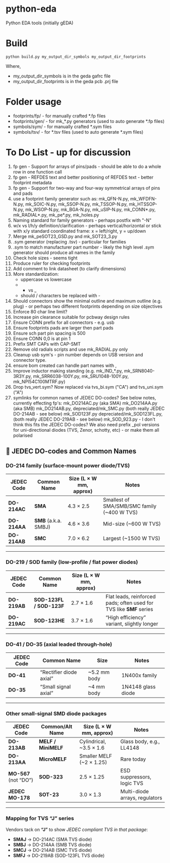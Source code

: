 # python-eda

Python EDA tools (initially gEDA)

# Build

```
python build.py my_output_dir_symbols my_output_dir_footprints
```

Where,
* my_output_dir_symbols is in the geda gafrc file
* my_output_dir_footprints is in the geda pcb .prj file

# Folder usage

* footprints/fp/ - for manually crafted *.fp files
* footprints/gen/ - for mk_*.py generators (used to auto generate *.fp files)
* symbols/sym/ - for manually crafted *.sym files
* symbols/tsv/ - for *.tsv files (used to auto generate *.sym files)

# To Do List - up for discussion

1) fp gen - Support for arrays of pins/pads - should be able to do a whole row
   in one function call
2) fp gen - REFDES text and better positioning of REFDES text - better
   footprint metadata
3) fp gen - Support for two-way and four-way symmetrical arrays of pins and
   pads
4) use a footprint family generator such as:
   mk_QFN-N.py, mk_WFDFN-N.py, mk_SOIC-N.py, mk_SSOP-N.py, mk_TSSOP-N.py, mk_HTSSOP-N.py, mk_WSOP-N.py,
   mk_BGA-N.py, mk_uSIP-N.py, mk_CONN*.py, mk_RADIAL*.py, mk_pe*.py, mk_holes.py
5) Naming standard for family generators - perhaps postfix with "-N"
6) w/x vs l/h/y definition/clarification - perhaps vertical/horizontal
   or stick with x/y standard coordinated frame: x = left/right, y = up/down
7) Merge mk_peSOT23_GSD.py and mk_SOT23_3.py
8) .sym generator (replacing .tsv) - particular for families
9) .sym to match manufacturer part number - likely the high level .sym
   generator should produce all names in the family
10) Check hole sizes - seems tight
11) Produce ruler for checking footprints
12) Add comment to link datasheet (to clarify dimensions)
13) More standardization:
    * uppercase vs lowercase
    * - vs _
    * should / characters be replaced with -
14) Should connectors show the minimal outline and maximum outline
   (e.g. plug) - or perhaps two different footprints depending on size
   objectives
15) Enforce 80 char line limit?
16) Increase pin clearance suitable for pcbway design rules
17) Ensure CONN prefix for all connectors - e.g. usb
18) Ensure footprints pads are larger then part pads
19) Ensure sch part pin spacing is 500
20) Ensure CONN 0,0 is at pin 1
21) Prefix SMT CAPs with CAP-SMT
22) Remove old radials scripts and use mk_RADIAL.py only
23) Cleanup usb sym's - pin number depends on USB version and connector type.
24) ensure bom created can handle part names with ,
25) Improve inductor making standing (e.g. mk_IND_*.py, mk_SRN8040-3R3Y.py, mk_SRR6038-100Y.py, mk_SRU1048-100Y.py, mk_NPI54C100MTRF.py)
26) Drop tvs_vert.sym? Now replaced via tvs_bi.sym ("CA") and tvs_uni.sym ("A")
27) symlinks for common names of JEDEC DO-codes? See below notes, currently effecting fp's:
    mk_DO214AC.py (aka SMA)
    mk_DO214AA.py (aka SMB)
    mk_DO214AB.py, depreciated/mk_SMC.py (both really JEDEC DO-214AB - see below)
    mk_SOD123F.py depreciated/mk_SOD123FL.py, (both really JEDEC DO-219AB - see below)
    mk_SOD_923.py - I don't think this fits the JEDEC DO-codes?
    We also need prefix _pol versions for uni-directional diodes (TVS, Zenor, schotty, etc) - or make them all polarised

## 📘 JEDEC DO-codes and Common Names

### DO-214 family (surface-mount power diode/TVS)

| JEDEC Code   | Common Name           | Size (L × W mm, approx) | Notes                                        |
| ------------ | --------------------- | ----------------------- | -------------------------------------------- |
| **DO-214AC** | **SMA**               | 4.3 × 2.5               | Smallest of SMA/SMB/SMC family (\~400 W TVS) |
| **DO-214AA** | **SMB** (a.k.a. SMBJ) | 4.6 × 3.6               | Mid-size (\~600 W TVS)                       |
| **DO-214AB** | **SMC**               | 7.0 × 6.2               | Largest (\~1500 W TVS)                       |

---

### DO-219 / SOD family (low-profile / flat power diodes)

| JEDEC Code   | Common Name              | Size (L × W mm, approx) | Notes                                                               |
| ------------ | ------------------------ | ----------------------- | ------------------------------------------------------------------- |
| **DO-219AB** | **SOD-123FL / SOD-123F** | 2.7 × 1.6               | Flat leads, reinforced pads; often used for TVS like **SMF** series |
| **DO-219AC** | **SOD-123HE**            | 3.7 × 1.6               | “High efficiency” variant, slightly longer                          |

---

### DO-41 / DO-35 (axial leaded through-hole)

| JEDEC Code | Common Name             | Size          | Notes              |
| ---------- | ----------------------- | ------------- | ------------------ |
| **DO-41**  | “Rectifier diode axial” | \~5.2 mm body | 1N400x family      |
| **DO-35**  | “Small signal axial”    | \~4 mm body   | 1N4148 glass diode |

---

### Other small-signal SMD diode packages

| JEDEC Code            | Common/Alt Name     | Size (L × W mm, approx)   | Notes                          |
| --------------------- | ------------------- | ------------------------- | ------------------------------ |
| **DO-213AB**          | **MELF / MiniMELF** | Cylindrical, \~3.5 × 1.6  | Glass body, e.g., LL4148       |
| **DO-213AA**          | **MicroMELF**       | Smaller MELF (\~2 × 1.25) | Rare today                     |
| **MO-567** (not “DO”) | **SOD-323**         | 2.5 × 1.25                | ESD suppressors, logic TVS     |
| **JEDEC MO-178**      | **SOT-23**          | 3.0 × 1.3                 | Multi-diode arrays, regulators |

---

### Mapping for TVS “J” series

Vendors tack on **“J”** to show *JEDEC compliant TVS in that package*:

* **SMAJ** → DO-214AC (SMA TVS diode)
* **SMBJ** → DO-214AA (SMB TVS diode)
* **SMCJ** → DO-214AB (SMC TVS diode)
* **SMFJ** → DO-219AB (SOD-123FL TVS diode)
